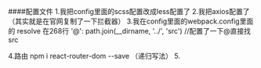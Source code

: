 ####配置文件
   1.我把config里面的scss配置改成less配置了
   2.我把axios配置了（其实就是在官网复制了一下拦截器）
   3.我在config里面的webpack.config里面的 resolve 
   在268行
      '@': path.join(__dirname, '../', 'src') //配置了一下@直接找src
   
   4.路由 npm i react-router-dom --save （递归写法）
   5.